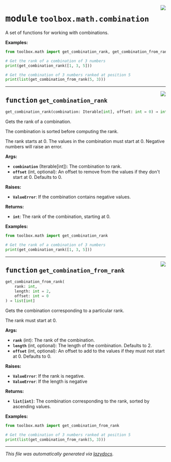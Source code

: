 <!-- markdownlint-disable -->

<a href="../src/toolbox/math/combination.py#L0"><img align="right" style="float:right;" src="https://img.shields.io/badge/-source-cccccc?style=flat-square"></a>

# <kbd>module</kbd> `toolbox.math.combination`
A set of functions for working with combinations. 



**Examples:**
 ```python
from toolbox.math import get_combination_rank, get_combination_from_rank

# Get the rank of a combination of 3 numbers
print(get_combination_rank([1, 3, 5]))

# Get the combination of 3 numbers ranked at position 5
print(list(get_combination_from_rank(5, 3)))
``` 


---

<a href="../src/toolbox/math/combination.py#L18"><img align="right" style="float:right;" src="https://img.shields.io/badge/-source-cccccc?style=flat-square"></a>

## <kbd>function</kbd> `get_combination_rank`

```python
get_combination_rank(combination: Iterable[int], offset: int = 0) → int
```

Gets the rank of a combination. 

The combination is sorted before computing the rank. 

The rank starts at 0. The values in the combination must start at 0. Negative numbers will raise an error. 



**Args:**
 
 - <b>`combination`</b> (Iterable[int]):  The combination to rank. 
 - <b>`offset`</b> (int, optional):  An offset to remove from the values if they don't start at 0. Defaults to 0. 



**Raises:**
 
 - <b>`ValueError`</b>:  If the combination contains negative values. 



**Returns:**
 
 - <b>`int`</b>:  The rank of the combination, starting at 0. 



**Examples:**
 ```python
from toolbox.math import get_combination_rank

# Get the rank of a combination of 3 numbers
print(get_combination_rank([1, 3, 5]))
``` 


---

<a href="../src/toolbox/math/combination.py#L57"><img align="right" style="float:right;" src="https://img.shields.io/badge/-source-cccccc?style=flat-square"></a>

## <kbd>function</kbd> `get_combination_from_rank`

```python
get_combination_from_rank(
    rank: int,
    length: int = 2,
    offset: int = 0
) → list[int]
```

Gets the combination corresponding to a particular rank. 

The rank must start at 0. 



**Args:**
 
 - <b>`rank`</b> (int):  The rank of the combination. 
 - <b>`length`</b> (int, optional):  The length of the combination. Defaults to 2. 
 - <b>`offset`</b> (int, optional):  An offset to add to the values if they must not start at 0. Defaults to 0. 



**Raises:**
 
 - <b>`ValueError`</b>:  If the rank is negative. 
 - <b>`ValueError`</b>:  If the length is negative 



**Returns:**
 
 - <b>`list[int]`</b>:  The combination corresponding to the rank, sorted by ascending values. 



**Examples:**
 ```python
from toolbox.math import get_combination_from_rank

# Get the combination of 3 numbers ranked at position 5
print(list(get_combination_from_rank(5, 3)))
``` 




---

_This file was automatically generated via [lazydocs](https://github.com/ml-tooling/lazydocs)._
